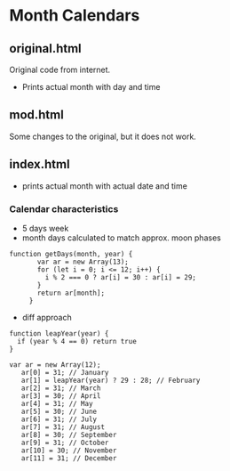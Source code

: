 # Month Calendars

## original.html

 Original code from internet.
  - Prints actual month with day and time

## mod.html

 Some changes to the original, but it does not work.

 
## index.html

- prints actual month with actual date and time

### Calendar characteristics

- 5 days week
- month days calculated to match approx. moon phases

```
function getDays(month, year) {
       var ar = new Array(13);
       for (let i = 0; i <= 12; i++) {
         i % 2 === 0 ? ar[i] = 30 : ar[i] = 29;
       }
       return ar[month];
     }
```

- diff approach

```
function leapYear(year) {
  if (year % 4 == 0) return true
}

var ar = new Array(12);
   ar[0] = 31; // January
   ar[1] = leapYear(year) ? 29 : 28; // February
   ar[2] = 31; // March
   ar[3] = 30; // April
   ar[4] = 31; // May
   ar[5] = 30; // June
   ar[6] = 31; // July
   ar[7] = 31; // August
   ar[8] = 30; // September
   ar[9] = 31; // October
   ar[10] = 30; // November
   ar[11] = 31; // December
```

